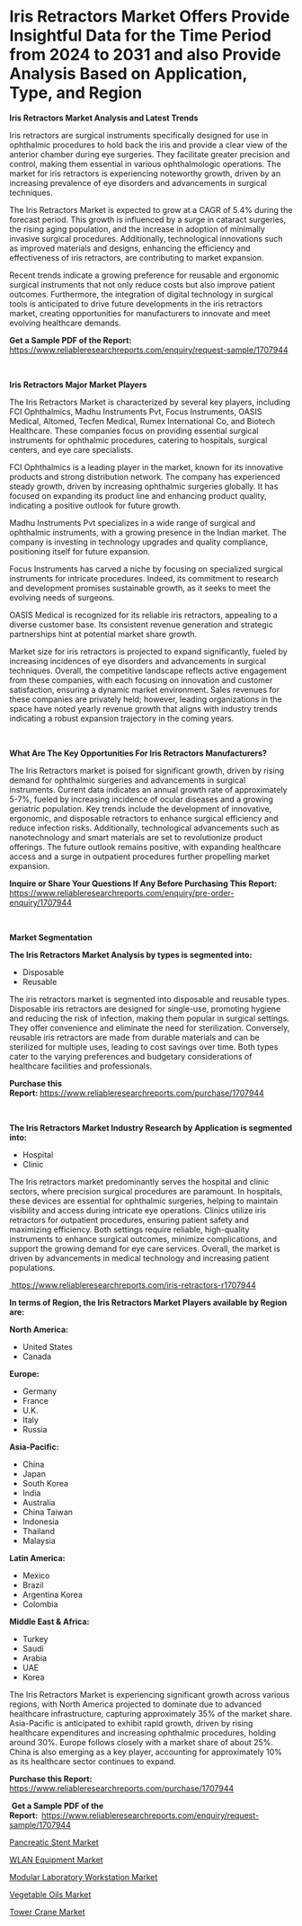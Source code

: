 <p><h1>Iris Retractors Market Offers Provide Insightful Data for the Time Period from 2024 to 2031 and also Provide Analysis Based on Application, Type, and Region</h1></p><p><strong>Iris Retractors Market Analysis and Latest Trends</strong></p>
<p><p>Iris retractors are surgical instruments specifically designed for use in ophthalmic procedures to hold back the iris and provide a clear view of the anterior chamber during eye surgeries. They facilitate greater precision and control, making them essential in various ophthalmologic operations. The market for iris retractors is experiencing noteworthy growth, driven by an increasing prevalence of eye disorders and advancements in surgical techniques.</p><p>The Iris Retractors Market is expected to grow at a CAGR of 5.4% during the forecast period. This growth is influenced by a surge in cataract surgeries, the rising aging population, and the increase in adoption of minimally invasive surgical procedures. Additionally, technological innovations such as improved materials and designs, enhancing the efficiency and effectiveness of iris retractors, are contributing to market expansion.</p><p>Recent trends indicate a growing preference for reusable and ergonomic surgical instruments that not only reduce costs but also improve patient outcomes. Furthermore, the integration of digital technology in surgical tools is anticipated to drive future developments in the iris retractors market, creating opportunities for manufacturers to innovate and meet evolving healthcare demands.</p></p>
<p><strong>Get a Sample PDF of the Report:&nbsp;</strong> <a href="https://www.reliableresearchreports.com/enquiry/request-sample/1707944?utm_campaign=37&utm_medium=2&utm_source=Github&utm_content=ia&utm_term=18102024&utm_id=iris-retractors">https://www.reliableresearchreports.com/enquiry/request-sample/1707944</a></p>
<p>&nbsp;</p>
<p><strong>Iris Retractors Major Market Players</strong></p>
<p><p>The Iris Retractors Market is characterized by several key players, including FCI Ophthalmics, Madhu Instruments Pvt, Focus Instruments, OASIS Medical, Altomed, Tecfen Medical, Rumex International Co, and Biotech Healthcare. These companies focus on providing essential surgical instruments for ophthalmic procedures, catering to hospitals, surgical centers, and eye care specialists.</p><p>FCI Ophthalmics is a leading player in the market, known for its innovative products and strong distribution network. The company has experienced steady growth, driven by increasing ophthalmic surgeries globally. It has focused on expanding its product line and enhancing product quality, indicating a positive outlook for future growth.</p><p>Madhu Instruments Pvt specializes in a wide range of surgical and ophthalmic instruments, with a growing presence in the Indian market. The company is investing in technology upgrades and quality compliance, positioning itself for future expansion.</p><p>Focus Instruments has carved a niche by focusing on specialized surgical instruments for intricate procedures. Indeed, its commitment to research and development promises sustainable growth, as it seeks to meet the evolving needs of surgeons.</p><p>OASIS Medical is recognized for its reliable iris retractors, appealing to a diverse customer base. Its consistent revenue generation and strategic partnerships hint at potential market share growth.</p><p>Market size for iris retractors is projected to expand significantly, fueled by increasing incidences of eye disorders and advancements in surgical techniques. Overall, the competitive landscape reflects active engagement from these companies, with each focusing on innovation and customer satisfaction, ensuring a dynamic market environment. Sales revenues for these companies are privately held; however, leading organizations in the space have noted yearly revenue growth that aligns with industry trends indicating a robust expansion trajectory in the coming years.</p></p>
<p>&nbsp;</p>
<p><strong>What Are The Key Opportunities For Iris Retractors Manufacturers?</strong></p>
<p><p>The Iris Retractors market is poised for significant growth, driven by rising demand for ophthalmic surgeries and advancements in surgical instruments. Current data indicates an annual growth rate of approximately 5-7%, fueled by increasing incidence of ocular diseases and a growing geriatric population. Key trends include the development of innovative, ergonomic, and disposable retractors to enhance surgical efficiency and reduce infection risks. Additionally, technological advancements such as nanotechnology and smart materials are set to revolutionize product offerings. The future outlook remains positive, with expanding healthcare access and a surge in outpatient procedures further propelling market expansion.</p></p>
<p><strong>Inquire or Share Your Questions If Any Before Purchasing This Report:</strong> <a href="https://www.reliableresearchreports.com/enquiry/pre-order-enquiry/1707944?utm_campaign=37&utm_medium=2&utm_source=Github&utm_content=ia&utm_term=18102024&utm_id=iris-retractors">https://www.reliableresearchreports.com/enquiry/pre-order-enquiry/1707944</a></p>
<p>&nbsp;</p>
<p><strong>Market Segmentation</strong></p>
<p><strong>The Iris Retractors Market Analysis by types is segmented into:</strong></p>
<p><ul><li>Disposable</li><li>Reusable</li></ul></p>
<p><p>The iris retractors market is segmented into disposable and reusable types. Disposable iris retractors are designed for single-use, promoting hygiene and reducing the risk of infection, making them popular in surgical settings. They offer convenience and eliminate the need for sterilization. Conversely, reusable iris retractors are made from durable materials and can be sterilized for multiple uses, leading to cost savings over time. Both types cater to the varying preferences and budgetary considerations of healthcare facilities and professionals.</p></p>
<p><strong>Purchase this Report:&nbsp;</strong><a href="https://www.reliableresearchreports.com/purchase/1707944?utm_campaign=37&utm_medium=2&utm_source=Github&utm_content=ia&utm_term=18102024&utm_id=iris-retractors">https://www.reliableresearchreports.com/purchase/1707944</a></p>
<p>&nbsp;</p>
<p><strong>The Iris Retractors Market Industry Research by Application is segmented into:</strong></p>
<p><ul><li>Hospital</li><li>Clinic</li></ul></p>
<p><p>The Iris retractors market predominantly serves the hospital and clinic sectors, where precision surgical procedures are paramount. In hospitals, these devices are essential for ophthalmic surgeries, helping to maintain visibility and access during intricate eye operations. Clinics utilize iris retractors for outpatient procedures, ensuring patient safety and maximizing efficiency. Both settings require reliable, high-quality instruments to enhance surgical outcomes, minimize complications, and support the growing demand for eye care services. Overall, the market is driven by advancements in medical technology and increasing patient populations.</p></p>
<p><a href="https://www.reliableresearchreports.com/iris-retractors-r1707944?utm_campaign=37&utm_medium=2&utm_source=Github&utm_content=ia&utm_term=18102024&utm_id=iris-retractors">&nbsp;https://www.reliableresearchreports.com/iris-retractors-r1707944</a></p>
<p><strong>In terms of Region, the Iris Retractors Market Players available by Region are:</strong></p>
<p>
    <p> <strong> North America: </strong>
        <ul>
            <li>United States</li>
            <li>Canada</li>
        </ul>
        </p> 
    <p> <strong> Europe: </strong>
        <ul>
            <li>Germany</li>
            <li>France</li>
            <li>U.K.</li>
            <li>Italy</li>
            <li>Russia</li>
        </ul>
        </p> 
    <p> <strong> Asia-Pacific: </strong>
        <ul>
            <li>China</li>
            <li>Japan</li>
            <li>South Korea</li>
            <li>India</li>
            <li>Australia</li>
            <li>China Taiwan</li>
            <li>Indonesia</li>
            <li>Thailand</li>
            <li>Malaysia</li>
        </ul>
        </p> 
    <p> <strong> Latin America: </strong>
        <ul>
            <li>Mexico</li>
            <li>Brazil</li>
            <li>Argentina Korea</li>
            <li>Colombia</li>
        </ul>
        </p> 
    <p> <strong> Middle East & Africa: </strong>
        <ul>
            <li>Turkey</li>
            <li>Saudi</li>
            <li>Arabia</li>
            <li>UAE</li>
            <li>Korea</li>
        </ul>
    </p>
    </p>
<p><p>The Iris Retractors Market is experiencing significant growth across various regions, with North America projected to dominate due to advanced healthcare infrastructure, capturing approximately 35% of the market share. Asia-Pacific is anticipated to exhibit rapid growth, driven by rising healthcare expenditures and increasing ophthalmic procedures, holding around 30%. Europe follows closely with a market share of about 25%. China is also emerging as a key player, accounting for approximately 10% as its healthcare sector continues to expand.</p></p>
<p><strong>Purchase this Report: </strong><a href="https://www.reliableresearchreports.com/purchase/1707944?utm_campaign=37&utm_medium=2&utm_source=Github&utm_content=ia&utm_term=18102024&utm_id=iris-retractors">https://www.reliableresearchreports.com/purchase/1707944</a></p>
<p>&nbsp;<strong>Get a Sample PDF of the Report:&nbsp;&nbsp;</strong><a href="https://www.reliableresearchreports.com/enquiry/request-sample/1707944?utm_campaign=37&utm_medium=2&utm_source=Github&utm_content=ia&utm_term=18102024&utm_id=iris-retractors">https://www.reliableresearchreports.com/enquiry/request-sample/1707944</a></p>
<p><strong></strong></p>
<p><p><a href="https://github.com/LacThu1/Market-Research-Report-List-1/blob/main/pancreatic-stent-market.md?utm_campaign=37&utm_medium=2&utm_source=Github&utm_content=ia&utm_term=18102024&utm_id=iris-retractors">Pancreatic Stent Market</a></p><p><a href="https://www.linkedin.com/pulse/future-ready-strategic-insights-global-wlan-equipment-market-wcxyf?utm_campaign=37&utm_medium=2&utm_source=Github&utm_content=ia&utm_term=18102024&utm_id=iris-retractors">WLAN Equipment Market</a></p><p><a href="https://github.com/ChristianClark406/Market-Research-Report-List-1/blob/main/modular-laboratory-workstation-market.md?utm_campaign=37&utm_medium=2&utm_source=Github&utm_content=ia&utm_term=18102024&utm_id=iris-retractors">Modular Laboratory Workstation Market</a></p><p><a href="https://www.linkedin.com/pulse/vegetable-oils-market-growth-segmentation-regional-analysis-owxte?utm_campaign=37&utm_medium=2&utm_source=Github&utm_content=ia&utm_term=18102024&utm_id=iris-retractors">Vegetable Oils Market</a></p><p><a href="https://issuu.com/reportprime-2/docs/tower-crane-market-size-2030.pptx_1ae6517231f603?utm_campaign=37&utm_medium=2&utm_source=Github&utm_content=ia&utm_term=18102024&utm_id=iris-retractors">Tower Crane Market</a></p></p>